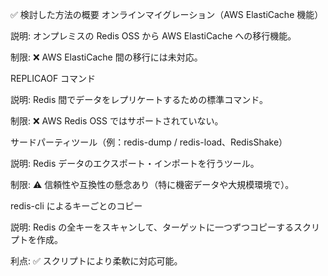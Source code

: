 ✅ 検討した方法の概要
オンラインマイグレーション（AWS ElastiCache 機能）

説明: オンプレミスの Redis OSS から AWS ElastiCache への移行機能。

制限: ❌ AWS ElastiCache 間の移行には未対応。

REPLICAOF コマンド

説明: Redis 間でデータをレプリケートするための標準コマンド。

制限: ❌ AWS Redis OSS ではサポートされていない。

サードパーティツール（例：redis-dump / redis-load、RedisShake）

説明: Redis データのエクスポート・インポートを行うツール。

制限: ⚠️ 信頼性や互換性の懸念あり（特に機密データや大規模環境で）。

redis-cli によるキーごとのコピー

説明: Redis の全キーをスキャンして、ターゲットに一つずつコピーするスクリプトを作成。

利点: ✅ スクリプトにより柔軟に対応可能。
